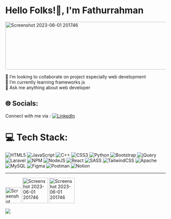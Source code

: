 
<h1 align="left">Hello Folks!👋, I'm Fathurrahman</h1>
<img width="1000" height="150" alt="Screenshot 2023-06-01 201746" src="https://github.com/faman272/faman272/assets/116134925/97ba85a3-7427-40f1-a931-103231a5f2cc">

👯 I’m looking to collaborate on project especially web development<br>🌱 I’m currently learning frameworks js<br>💬 Ask me anything about web developer


## 🌐 Socials:
Connect with me via : [![LinkedIn](https://img.shields.io/badge/LinkedIn-%230077B5.svg?logo=linkedin&logoColor=white)](https://linkedin.com/in/fathurrahmansmkt) 

# 💻 Tech Stack:
![HTML5](https://img.shields.io/badge/html5-%23E34F26.svg?style=for-the-badge&logo=html5&logoColor=white) ![JavaScript](https://img.shields.io/badge/javascript-%23323330.svg?style=for-the-badge&logo=javascript&logoColor=%23F7DF1E) ![C++](https://img.shields.io/badge/c++-%2300599C.svg?style=for-the-badge&logo=c%2B%2B&logoColor=white) ![CSS3](https://img.shields.io/badge/css3-%231572B6.svg?style=for-the-badge&logo=css3&logoColor=white) ![Python](https://img.shields.io/badge/python-3670A0?style=for-the-badge&logo=python&logoColor=ffdd54) ![Bootstrap](https://img.shields.io/badge/bootstrap-%23563D7C.svg?style=for-the-badge&logo=bootstrap&logoColor=white) ![jQuery](https://img.shields.io/badge/jquery-%230769AD.svg?style=for-the-badge&logo=jquery&logoColor=white) ![Laravel](https://img.shields.io/badge/laravel-%23FF2D20.svg?style=for-the-badge&logo=laravel&logoColor=white) ![NPM](https://img.shields.io/badge/NPM-%23000000.svg?style=for-the-badge&logo=npm&logoColor=white) ![NodeJS](https://img.shields.io/badge/node.js-6DA55F?style=for-the-badge&logo=node.js&logoColor=white) ![React](https://img.shields.io/badge/react-%2320232a.svg?style=for-the-badge&logo=react&logoColor=%2361DAFB) ![SASS](https://img.shields.io/badge/SASS-hotpink.svg?style=for-the-badge&logo=SASS&logoColor=white) ![TailwindCSS](https://img.shields.io/badge/tailwindcss-%2338B2AC.svg?style=for-the-badge&logo=tailwind-css&logoColor=white) ![Apache](https://img.shields.io/badge/apache-%23D42029.svg?style=for-the-badge&logo=apache&logoColor=white) ![MySQL](https://img.shields.io/badge/mysql-%2300f.svg?style=for-the-badge&logo=mysql&logoColor=white) 	![Figma](https://img.shields.io/badge/figma-%23F24E1E.svg?style=for-the-badge&logo=figma&logoColor=white) ![Postman](https://img.shields.io/badge/Postman-FF6C37?style=for-the-badge&logo=postman&logoColor=white) ![Notion](https://img.shields.io/badge/Notion-%23000000.svg?style=for-the-badge&logo=notion&logoColor=white)

---

<img width="50" alt="Screenshot 2023-06-01 201746" src="https://github.com/faman272/faman272/assets/116134925/f37065e6-969e-431b-8f14-abff0ca4adf6">
<img width="80" alt="Screenshot 2023-06-01 201746" src="https://github.com/faman272/faman272/assets/116134925/b3b8f412-8d13-4877-8764-e426906827d3">
<img width="80" alt="Screenshot 2023-06-01 201746" src="https://github.com/faman272/faman272/assets/116134925/4c160d40-c822-4d46-bc69-175f65018c5f">

[![](https://visitcount.itsvg.in/api?id=faman272&icon=0&color=3)](https://visitcount.itsvg.in)
